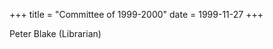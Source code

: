+++
title = "Committee of 1999-2000"
date = 1999-11-27 
+++

<!-- / (President)

/ (Vice President)

/  (Guildmaster)

/ (Secretary)

/ (Junior Treasurer)

/ (Technomancer) -->

Peter Blake (Librarian)
